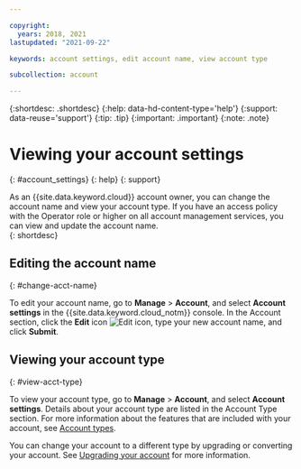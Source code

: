 ```yaml
---

copyright:
  years: 2018, 2021
lastupdated: "2021-09-22"

keywords: account settings, edit account name, view account type

subcollection: account

---
```


{:shortdesc: .shortdesc}
{:help: data-hd-content-type='help'}
{:support: data-reuse='support'}
{:tip: .tip}
{:important: .important}
{:note: .note}


# Viewing your account settings
{: #account_settings}
{: help} 
{: support}

As an {{site.data.keyword.cloud}} account owner, you can change the account name and view your account type. If you have an access policy with the Operator role or higher on all account management services, you can view and update the account name.  
{: shortdesc}

## Editing the account name
{: #change-acct-name}

To edit your account name, go to **Manage** > **Account**, and select **Account settings** in the {{site.data.keyword.cloud_notm}} console. In the Account section, click the **Edit** icon ![Edit icon](../icons/edit-tagging.svg "Edit"), type your new account name, and click **Submit**.

## Viewing your account type
{: #view-acct-type}

To view your account type, go to **Manage** > **Account**, and select **Account settings**. Details about your account type are listed in the Account Type section. For more information about the features that are included with your account, see [Account types](/docs/account?topic=account-accounts).

You can change your account to a different type by upgrading or converting your account. See [Upgrading your account](/docs/account?topic=account-upgrading-account) for more information.
